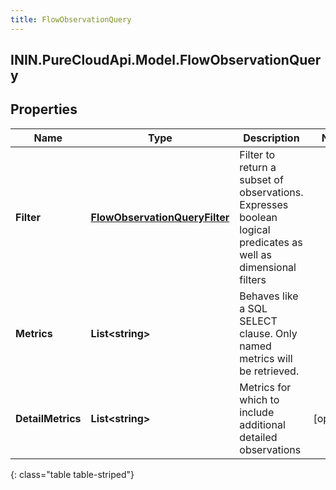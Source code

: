 ```yaml
---
title: FlowObservationQuery
---
```

## ININ.PureCloudApi.Model.FlowObservationQuery

## Properties

|Name | Type | Description | Notes|
|------------ | ------------- | ------------- | -------------|
| **Filter** | [**FlowObservationQueryFilter**](FlowObservationQueryFilter.html) | Filter to return a subset of observations. Expresses boolean logical predicates as well as dimensional filters | |
| **Metrics** | **List&lt;string&gt;** | Behaves like a SQL SELECT clause. Only named metrics will be retrieved. | |
| **DetailMetrics** | **List&lt;string&gt;** | Metrics for which to include additional detailed observations | [optional] |
{: class="table table-striped"}



